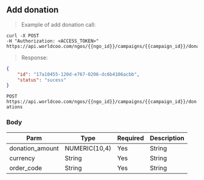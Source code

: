 ## Add donation

> Example of add donation call:

```shell
curl -X POST
-H "Authorization: <ACCESS_TOKEN>"
https://api.worldcoo.com/ngos/{{ngo_id}}/campaigns/{{campaign_id}}/donations
```

> Response:

```json
{
    "id": "17a10455-120d-e767-0206-dc6b4106acbb",
    "status": "sucess"
}
```

`POST https://api.worldcoo.com/ngos/{{ngo_id}}/campaigns/{{campaign_id}}/donations`

### Body

Parm | Type | Required | Description
---------- | ------- | ------- | -------
donation_amount | NUMERIC(10,4) | Yes | String |
currency | String | Yes | String | ISO 4271 currency code
order_code | String | Yes | String | Internal client reference regarding this donation